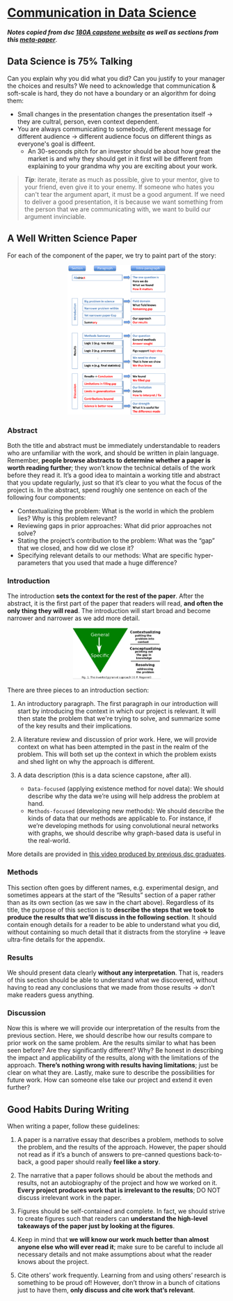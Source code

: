 # [Communication in Data Science](/README.md)

***Notes copied from dsc [180A capstone website](https://dsc-capstone.org/2025-26/lessons/04/) as well as sections from this [meta-paper](https://journals.plos.org/ploscompbiol/article?id=10.1371/journal.pcbi.1005619)***.

## Data Science is 75% Talking
Can you explain why you did what you did? Can you justify to your manager the choices and results? We need to acknowledge that communication & soft-scale is hard, they do not have a boundary or an algorithm for doing them:

- Small changes in the presentation changes the presentation itself -> they are cultral, person, even context dependent.
- You are always communicating to somebody, different message for different audience -> different audience focus on different things as everyone's goal is diffeent.
    - An 30-seconds pitch for an investor should be about how great the market is and why they should get in it first will be different from explaining to your grandma why you are exciting about your work.


> ***Tip***: iterate, iterate as much as possible, give to your mentor, give to your friend, even give it to your enemy. If someone who hates you can't tear the argument apart, it must be a good argument. If we need to deliver a good presentation, it is because we want something from the person that we are communicating with, we want to build our argument invinciable.


## A Well Written Science Paper
For each of the component of the paper, we try to paint part of the story:

<p align="center">
  <img src="img/paper_structure.png" alt="paper structure" width="45%">
</p>

### Abstract
Both the title and abstract must be immediately understandable to readers who are unfamiliar with the work, and should be written in plain language. Remember, **people browse abstracts to determine whether a paper is worth reading further**; they won’t know the technical details of the work before they read it. It’s a good idea to maintain a working title and abstract that you update regularly, just so that it’s clear to you what the focus of the project is. In the abstract, spend roughly one sentence on each of the following four components:

- Contextualizing the problem: What is the world in which the problem lies? Why is this problem relevant?
- Reviewing gaps in prior approaches: What did prior approaches not solve?
- Stating the project’s contribution to the problem: What was the “gap” that we closed, and how did we close it?
- Specifying relevant details to our methods: What are specific hyper-parameters that you used that made a huge difference?

### Introduction
The introduction **sets the context for the rest of the paper**. After the abstract, it is the first part of the paper that readers will read, **and often the only thing they will read**. The introduction will start broad and become narrower and narrower as we add more detail.

<p align="center">
  <img src="img/general-to-specific.webp" alt="paper structure" width="40%">
</p>

There are three pieces to an introduction section:

1. An introductory paragraph. The first paragraph in our introduction will start by introducing the context in which our project is relevant. It will then state the problem that we're trying to solve, and summarize some of the key results and their implications.

2. A literature review and discussion of prior work. Here, we will provide context on what has been attempted in the past in the realm of the problem. This will both set up the context in which the problem exists and shed light on why the approach is different.

3. A data description (this is a data science capstone, after all).
    - `Data-focused` (applying existence method for novel data): We should describe why the data we’re using will help address the problem at hand.
    - `Methods-focused` (developing new methods): We should describe the kinds of data that our methods are applicable to. For instance, if we’re developing methods for using convolutional neural networks with graphs, we should describe why graph-based data is useful in the real-world.

More details are provided in [this video produced by previous dsc graduates](https://www.youtube.com/watch?v=X9gbQ7pme1E).

### Methods
This section often goes by different names, e.g. experimental design, and sometimes appears at the start of the “Results” section of a paper rather than as its own section (as we saw in the chart above). Regardless of its title, the purpose of this section is to **describe the steps that we took to produce the results that we’ll discuss in the following section**. It should contain enough details for a reader to be able to understand what you did, without containing so much detail that it distracts from the storyline -> leave ultra-fine details for the appendix.

### Results
We should present data clearly **without any interpretation**. That is, readers of this section should be able to understand what we discovered, without having to read any conclusions that we made from those results -> don’t make readers guess anything.

### Discussion
Now this is where we will provide our interpretation of the results from the previous section. Here, we should describe how our results compare to prior work on the same problem. Are the results similar to what has been seen before? Are they significantly different? Why? Be honest in describing the impact and applicability of the results, along with the limitations of the approach. **There’s nothing wrong with results having limitations**; just be clear on what they are. Lastly, make sure to describe the possibilities for future work. How can someone else take our project and extend it even further?

## Good Habits During Writing
When writing a paper, follow these guidelines:

1. A paper is a narrative essay that describes a problem, methods to solve the problem, and the results of the approach. However, the paper should not read as if it’s a bunch of answers to pre-canned questions back-to-back, a good paper should really **feel like a story**.

2. The narrative that a paper follows should be about the methods and results, not an autobiography of the project and how we worked on it. **Every project produces work that is irrelevant to the results**; DO NOT discuss irrelevant work in the paper.

3. Figures should be self-contained and complete. In fact, we should strive to create figures such that readers can **understand the high-level takeaways of the paper just by looking at the figures**.

4. Keep in mind that **we will know our work much better than almost anyone else who will ever read it**; make sure to be careful to include all necessary details and not make assumptions about what the reader knows about the project.

5. Cite others’ work frequently. Learning from and using others’ research is something to be proud of! However, don’t throw in a bunch of citations just to have them, **only discuss and cite work that’s relevant**.